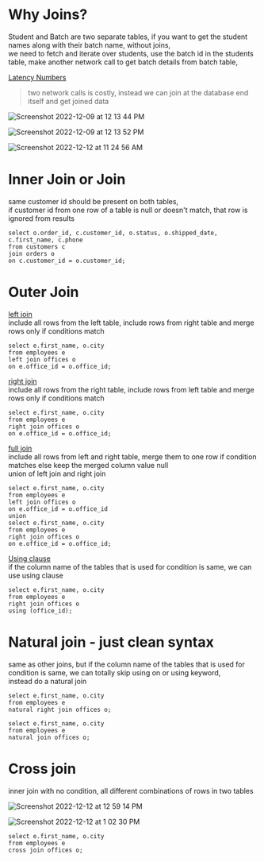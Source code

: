 # Why Joins?

Student and Batch are two separate tables, if you want to get the student names along with their batch name, without joins,     
we need to fetch and iterate over students, use the batch id in the students table, make another network call to get batch details from batch table,      

[Latency Numbers](https://gist.github.com/jboner/2841832)

> two network calls is costly, instead we can join at the database end itself and get joined data   

![Screenshot 2022-12-09 at 12 13 44 PM](https://user-images.githubusercontent.com/16437905/206965641-dabf92ee-011c-485a-8aed-ca05078adbd8.png)

![Screenshot 2022-12-09 at 12 13 52 PM](https://user-images.githubusercontent.com/16437905/206965651-2575b6d1-3324-4603-96bb-23e9a0d98266.png)

![Screenshot 2022-12-12 at 11 24 56 AM](https://user-images.githubusercontent.com/16437905/206970649-dc328fad-8b53-4d4a-98f1-68e5e3a436a9.png)

# Inner Join or Join

same customer id should be present on both tables,    
if customer id from one row of a table is null or doesn't match, that row is ignored from results

```
select o.order_id, c.customer_id, o.status, o.shipped_date, c.first_name, c.phone 
from customers c
join orders o
on c.customer_id = o.customer_id;
```

# Outer Join

<ins>left join</ins>  
include all rows from the left table, include rows from right table and merge rows only if conditions match    
```
select e.first_name, o.city
from employees e 
left join offices o
on e.office_id = o.office_id;
```

<ins>right join</ins>   
include all rows from the right table, include rows from left table and merge rows only if conditions match        
```
select e.first_name, o.city
from employees e 
right join offices o
on e.office_id = o.office_id;
```

<ins>full join</ins>        
include all rows from left and right table, merge them to one row if condition matches else keep the merged column value null       
union of left join and right join   

```
select e.first_name, o.city
from employees e 
left join offices o
on e.office_id = o.office_id
union
select e.first_name, o.city
from employees e 
right join offices o
on e.office_id = o.office_id;
```

<ins>Using clause</ins>   
if the column name of the tables that is used for condition is same, we can use using clause    
```
select e.first_name, o.city
from employees e 
right join offices o
using (office_id);
```

# Natural join - just clean syntax
same as other joins, but if the column name of the tables that is used for condition is same, we can totally skip using on or using keyword,   
instead do a natural join   

```
select e.first_name, o.city
from employees e 
natural right join offices o;

select e.first_name, o.city
from employees e 
natural join offices o;
```

# Cross join

inner join with no condition, all different combinations of rows in two tables

![Screenshot 2022-12-12 at 12 59 14 PM](https://user-images.githubusercontent.com/16437905/206986002-134912bb-e8dd-4e75-8f5b-635a77053a9e.png)

![Screenshot 2022-12-12 at 1 02 30 PM](https://user-images.githubusercontent.com/16437905/206986992-bb4d5e32-1fef-4c18-a2df-a5bfcf717fbe.png)

```
select e.first_name, o.city
from employees e 
cross join offices o;
```

